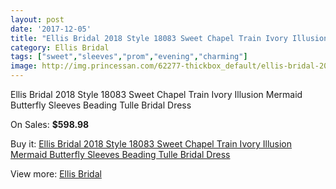 ```yaml
---
layout: post
date: '2017-12-05'
title: "Ellis Bridal 2018 Style 18083 Sweet Chapel Train Ivory Illusion Mermaid Butterfly Sleeves Beading Tulle Bridal Dress"
category: Ellis Bridal
tags: ["sweet","sleeves","prom","evening","charming"]
image: http://img.princessan.com/62277-thickbox_default/ellis-bridal-2018-style-18083-sweet-chapel-train-ivory-illusion-mermaid-butterfly-sleeves-beading-tulle-bridal-dress.jpg
---
```

Ellis Bridal 2018 Style 18083 Sweet Chapel Train Ivory Illusion Mermaid Butterfly Sleeves Beading Tulle Bridal Dress

On Sales: **$598.98**
<a href="https://www.princessan.com/en/ellis-bridal/27841-ellis-bridal-2018-style-18083-sweet-chapel-train-ivory-illusion-mermaid-butterfly-sleeves-beading-tulle-bridal-dress.html"><amp-img layout="responsive" width="600" height="600" src="//img.princessan.com/62277-thickbox_default/ellis-bridal-2018-style-18083-sweet-chapel-train-ivory-illusion-mermaid-butterfly-sleeves-beading-tulle-bridal-dress.jpg" alt="Ellis Bridal 2018 Style 18083 Sweet Chapel Train Ivory Illusion Mermaid Butterfly Sleeves Beading Tulle Bridal Dress 0" /></a>
<a href="https://www.princessan.com/en/ellis-bridal/27841-ellis-bridal-2018-style-18083-sweet-chapel-train-ivory-illusion-mermaid-butterfly-sleeves-beading-tulle-bridal-dress.html"><amp-img layout="responsive" width="600" height="600" src="//img.princessan.com/62278-thickbox_default/ellis-bridal-2018-style-18083-sweet-chapel-train-ivory-illusion-mermaid-butterfly-sleeves-beading-tulle-bridal-dress.jpg" alt="Ellis Bridal 2018 Style 18083 Sweet Chapel Train Ivory Illusion Mermaid Butterfly Sleeves Beading Tulle Bridal Dress 1" /></a>

Buy it: [Ellis Bridal 2018 Style 18083 Sweet Chapel Train Ivory Illusion Mermaid Butterfly Sleeves Beading Tulle Bridal Dress](https://www.princessan.com/en/ellis-bridal/27841-ellis-bridal-2018-style-18083-sweet-chapel-train-ivory-illusion-mermaid-butterfly-sleeves-beading-tulle-bridal-dress.html "Ellis Bridal 2018 Style 18083 Sweet Chapel Train Ivory Illusion Mermaid Butterfly Sleeves Beading Tulle Bridal Dress")

View more: [Ellis Bridal](https://www.princessan.com/en/260-ellis-bridal "Ellis Bridal")